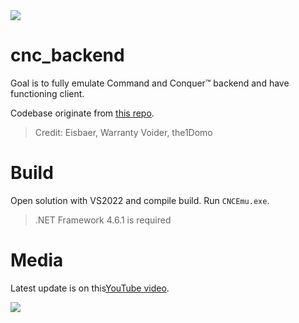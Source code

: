 <img src="https://i.ibb.co/PF3B9qn/logo.png">

# cnc_backend
Goal is to fully emulate Command and Conquer™ backend and have functioning client.

Codebase originate from <a href="https://github.com/Tratos/BF4Backend/tree/main">this repo</a>.
> Credit: Eisbaer, Warranty Voider, the1Domo

# Build
Open solution with VS2022 and compile build. Run `CNCEmu.exe`.
> .NET Framework 4.6.1 is required

# Media
Latest update is on this<a href="https://www.youtube.com/watch?v=Jk6fB4ePam8">YouTube video</a>.

<img src="https://i.ibb.co/55c5B1M/Screenshot-2024-01-17-132344.png">


